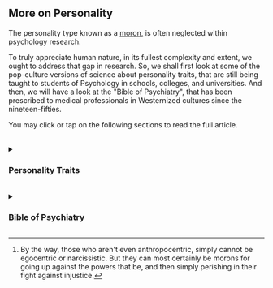 ## More on Personality

The personality type known as a [moron,](https://i.ibb.co/LpsCcgC/moron-with-a-halo.png) is often neglected within psychology research. 

To truly appreciate human nature, in its fullest complexity and extent, we ought to address that gap in research. So, we shall first look at some of the pop-culture versions of science about personality traits, that are still being taught to students of Psychology in schools, colleges, and universities. And then, we will have a look at the "Bible of Psychiatry", that has been prescribed to medical professionals in Westernized cultures since the nineteen-fifties. 

You may click or tap on the following sections to read the full article. 

<br>

<details><summary><h3>Personality Traits</h3></summary>

Are any of the following categories or labels, personality traits? 

- courageous vs cowardly

- uneducated vs educated 

- sleepy vs awake

- grumpy vs cheerful 

- self-assertive vs sheepish

- preference for spicy vs bland food 

- cat owner vs dog owner

- racist and bigoted vs not, racist and bigoted

- leadership: commanding vs sycophantic 

- sexual orientation: heterosexual or not  

- religiosity: religious vs irreligious vs quasi-religious

<br>

More specifically, of the above types of qualities that a person may exhibit at times to an observer, which qualities might be due to a combination of traits described in the ["Big 5 Model"](https://en.wikipedia.org/wiki/Big_Five_personality_traits#Measurements) of personality traits? 

The Big 5 Personality traits are: 

1. conscientiousness (efficient/organized vs. extravagant/careless)  

1. agreeableness (friendly/compassionate vs. critical/rational)  

1. neuroticism (sensitive/nervous vs. resilient/confident)  

1. openness to experience (inventive/curious vs. consistent/cautious)  

1. extroversion (outgoing/energetic vs. solitary/reserved)  


Let me rearticulate the main question of this section, in a different way, so that it is more clear, "Which combination of factors from the Big 5 Model of personality traits would constitute an observable characteristic of a person, such as 'educated vs uneducated'?"

In personality research, psychoanalysts who are enthusiastic about typecasting people into a bin using a model from pop-science, often use a points based system for each category of traits described within their chosen model. For example, an individual's persona might be typecast into: "40% conscientious, 64% agreeable, 18% neurotic, 59% open to novel experiences, and 83% extrovert." Among such ratings, the combinations and permutations of points for each category label of a trait, often amount to nothing useful or meaningful, because they are derived from questionnaires given to an individual, which the individual can answer differently each time they receive the questionnaire along with the previous test's computed results. The idea that the given questionnaire somehow acts as an instrument or a gauge, for delivering "objective measurements" of an individual's personality, is a fallacy.   

Worst of all, most psychologists and psycho-analysts who administer such questionnaires with the belief that it will reveal some form of a hidden truth, about an individual's attitudes, "latent dispositions", or decision making capacity, have themselves never bothered to research the topic of personality assessment, to any significant depth of understanding. One may say that, the professional sociologist or psychologist administering a personality test, is often unaware or completely oblivious to the fact that, their own personality shapes the way they provide and then interpret results of personality tests. For that matter, every individual's momentary circumstances, intentions, motivations, morals, ethos, experiences, and individuality, is a factor in how that individual interprets observations or interactions, pertaining to any other being.[^1] 

So, if you would like to know which type of a psychologist or an analyst is better qualified to make a worthwhile assessment about someone's personality traits, you merely need to ask the following questions to the professional providing the assessment: 

1. What constitutes or defines the personhood of a being? 

2. How would one distinguish between personality traits and character traits of an individual, after establishing the validity of that individual's personhood? 

A professional who can answer the above types of questions, has at least bothered to ponder about such topics at a more reasonable depth of research and understanding. The rest, should not be qualified as professionals. 

[^1]: By the way, those who aren't even anthropocentric, simply cannot be egocentric or narcissistic. But they can most certainly be morons for going up against the powers that be, and then simply perishing in their fight against injustice. 

</details>

<br>

<details><summary><h3>Bible of Psychiatry</h3></summary>

The Christian Bible is centered around a main character known as Jesus, who is portrayed as the savior of humanity in that narrative, via the accounts retold by the Apostles and early leaders of the Christian Church. 

A range of characteristics of "The Messiah" or "The Christ", were popularly known to Judaic peoples throughout the Mediterranean region, based on their oral tradition of prophesies, folklore, legends, and mythologies. By the beginning of the year 200 CE, those characteristics and traits were attached and attributed to the individual known as Jesus (of Nazareth), by the followers of the nascent Christian Church of that time, within and around the Roman Empire. 

Centuries prior to all of that, around 200 BCE, heroes were typically characterized as valiant warriors within the narratives from Nordic, Greek, Roman, Egyptian, Persian, Indian, Chinese, Mayan, and other existent cultures, during the era when paper as a medium for record keeping was being invented. The idea that heroes could sacrifice their lives instead of pillaging and plundering for fame and riches, was novel, during the year 100 CE. 

Today however, more than two thousand years from when a particular bachelor who was not a warrior, and who got impaled on planks of wood for saying that he was the son of God while walking around like a hippie, the idea of heroism and self-sacrifice, is labeled as a pathological disorder. 

Hero-complex or savior-complex is a type of psychopathology wherein, a person suffering form this mental disease, looks upon other individuals in seemingly less fortunate or poorer circumstances, as compared to the patient's own mental model of what the appropriate state and outlook of the poor people being targeted ought to be. Consequently, the patient utilizes every measure of obsessive, delusional, and forceful action to "save or rescue" the target individuals from their so-called affliction or peril, as perceived by the mentally ill patient. 

A characteristic feature of a patient suffering from savior-complex is their denials of having any type of tendencies for being or wanting to become a hero, or a savior, while taking extraordinary steps to rescue people they think need saving. Such mental patients are otherwise, high-functioning individuals who can mask their hero-complex with clever justifications about the nature of their profession, as opposed to their psychopathology that compels them to do markedly distinct things to save people. Often, covetousness or greed for valor, fame, glory, bounty, and social-validation drive the motives and actions of patients suffering from savior-complex. A much more typical form of savior-complex is white-savior-complex in which, a patient feels that it is their God-given duty, to rescue non-white and non-Christian persons from their state of existing in "sin."  

Can medical professionals, early responders, psychoanalysts, priests, judiciary officers, penitentiary workers, teachers, bureaucrats, authority figures, and even parents, family members or friends, have a psychopathology like hero-complex? Yes, they can. And because of which, they simply do not notice the harm they do to others in their bid to being or becoming a savior. Also, can the pathological behavior of acting as a holy-savior be amplified via the social interactions among groups of patients afflicted by hero-complex? Yes it can be, especially in cults. 

Coincidentally, the disease-model of hero-complex as a psychopathology, a personality disorder, a character flaw, a spiritual affliction, or as a medical concern, is only as sound and scientifically true, as all other categories of ailments described in the Bible of Psychiatry called, the [Diagnostic and Statistical Manual of Mental Disorders (DSM)](https://en.wikipedia.org/wiki/Diagnostic_and_Statistical_Manual_of_Mental_Disorders#Criticisms). Those descriptions might seem legitimate and reasonable, except that they are not at all objective. The DSM is not a proper source of information for legitimate medical science, it is a catalog for peddling pharmaceuticals using vague and made up categories of cognitive and behavioral disorders. Topics covered within the DSM, simply do not provide any references and discussions about any scientific factors, measurements, or facts pertaining to anatomy, physiology, pharmacology, pharmaco-genetics, or of gene expression in human beings. Popularizing the DSM as the golden rule book for psychiatry via hospitals, clinics, colleges, and schools, and as *the* valid scientific source of medical knowledge in mental healthcare, has been an industrially orchestrated marketing trick. Such an industrially promulgated ploy, has allowed cultural policing of the public via punitive actions administered unethically using biochemicals and clinical procedures. 

But at least, those types of violations and visceral harms inflicted upon a person via electromechanical, surgical, and biochemical methods, using the guise of medical treatment, aren't as bad as being impaled on planks of wood in a public square. 

>So, how does one obtain legitimate mental healthcare treatment in current day and age? It can only be obtained by acknowledging that anything pertaining to human health, has to firstly do with anatomy and physiology in the medical sense of scientifically measurable, biological markers. Subsequently, one needs to acknowledge that socio-economic, political, and personal finance based functions of a human being, are not to be evaluated via any type of a disease-model, in assessing a person's medical fitness. 
>
>All non-medical factors impacting human health, can only be correctly considered from a "capacities", and "depletion" based model of human activities. If aspects of a person's physical, social, economic, educational, political, or legal resources are depleted due to ecological factors, then drugging that person or subduing them using medical or policing techniques, isn't going to repair and replenish those depleted reserves. 

It is true that medical treatment providers in impoverished societies tend to prioritize the use of high dosage drugs for "sedation", or "pacification", of persons who may be distressed or agitated, especially if the form of agitation is provably 'dangerously threatening', to themselves or to others. Those healthcare providers tend to do so, because of their indoctrinated view that something else, or someone else, will eventually repair the ecological issues and non-biological problems impacting the person needing aid, after a measure of 'peace and tranquility' is firstly obtained via 'minimally' intrusive and invasive methods, deployed by on-duty public service units. This type of reasoning is also utilized by invading military and paramilitary units, who believe that overwhelming violent force, that destroys or quells existing civic institutions in the region being invaded, causes a *chilling effect* upon survivors in that region, which is a sufficient substitute for 'peace', compared to completely annihilating the invaded region.  

That is why, innocent people who do not have the authority and power to influence the cultural policies and regulations, which are forced upon them by persons charged with a "duty of care", only suffer harm and a chilling effect, when those innocent people are forcibly subdued via hurtful and damaging actions taken by coordinated judiciary officials, medical professionals, social service providers, and early-responders. Furthermore, brandishing medicine and medical diagnostic labels as a threat against peaceful protesters and dissidents, is fiendishly sadistic and insidiously cruel. But at least, all of that is not as bad as being crucified for heresy or being burnt alive for witchcraft. 

</details>